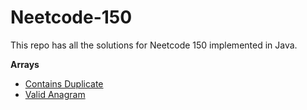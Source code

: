 ﻿# Neetcode-150

This repo has all the solutions for Neetcode 150 implemented in Java.

**Arrays**
- [Contains Duplicate](Arrays/check-duplicate.java)
- [Valid Anagram](Arrays/valid-anagram.java)


